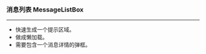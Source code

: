 ### 消息列表 MessageListBox
---
   <ul>
     <li>快速生成一个提示区域。</li>
     <li>做成懒加载。</li>
     <li>需要包含一个消息详情的弹框。</li>
   </ul>